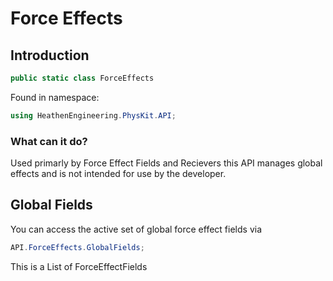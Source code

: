 # Force Effects

## Introduction

```csharp
public static class ForceEffects
```

Found in namespace:

```csharp
using HeathenEngineering.PhysKit.API;
```

### What can it do?

Used primarly by Force Effect Fields and Recievers this API manages global effects and is not intended for use by the developer.

## Global Fields

You can access the active set of global force effect fields via

```csharp
API.ForceEffects.GlobalFields;
```

This is a List of ForceEffectFields
